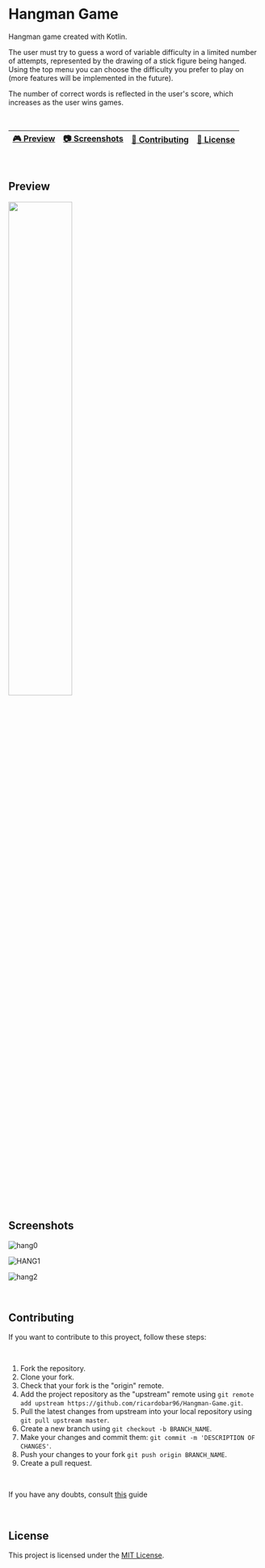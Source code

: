# Hangman Game

Hangman game created with Kotlin.  

The user must try to guess a word of variable difficulty in a limited number of attempts, represented by the drawing of a stick figure being hanged. Using the top menu you can choose the difficulty you prefer to play on (more features will be implemented in the future). 

The number of correct words is reflected in the user's score, which increases as the user wins games.  

<br>

| [🎮 Preview](#preview) | [:camera: Screenshots](#screenshots) | [🤝 Contributing](#contributing) | [🔖 License](#license) |
| --------------- | -------- | ----------- | ----------- |

<br>

## Preview

[<img src="https://cdn.pixabay.com/photo/2019/06/25/12/59/click-here-4298145_1280.png" width="50%">](https://www.youtube.com/watch?v=cTOPgtCQ6XA "Preview Hangman Game")

<br>

## Screenshots

![hang0](https://github.com/ricardobar96/Hangman-Game/assets/73242474/f9e16085-e494-4476-ae7a-0a87d48d59e5)


![HANG1](https://github.com/ricardobar96/Hangman-Game/assets/73242474/8c03ca02-ab41-454d-bc27-080a3186556e)


![hang2](https://github.com/ricardobar96/Hangman-Game/assets/73242474/36801130-7da3-41ea-b501-2b9194c29eb7)

<br>

## Contributing
If you want to contribute to this proyect, follow these steps:

<br>

1. Fork the repository.
3. Clone your fork.
4. Check that your fork is the "origin" remote.
5. Add the project repository as the "upstream" remote using `git remote add upstream https://github.com/ricardobar96/Hangman-Game.git`.
6. Pull the latest changes from upstream into your local repository using `git pull upstream master`.
7. Create a new branch using `git checkout -b BRANCH_NAME`.
8. Make your changes and commit them: `git commit -m 'DESCRIPTION OF CHANGES'`.
9. Push your changes to your fork `git push origin BRANCH_NAME`.
10. Create a pull request.
 
<br>

If you have any doubts, consult [this](https://www.dataschool.io/how-to-contribute-on-github/) guide

<br>

## License
This project is licensed under the [MIT License](LICENSE).
